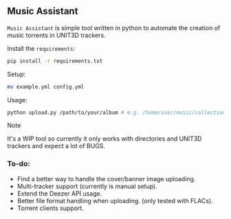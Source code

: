 ## Music Assistant
`Music Assistant` is simple tool written in python to automate the creation of music torrents in UNIT3D trackers.

Install the `requirements`:
```bash
pip install -r requirements.txt
```
Setup:
```bash
mv example.yml config.yml
```

Usage:
```bash
python upload.py /path/to/your/album # e.g. /home/user/music/collection/eminem/Kamikaze
```
> [!NOTE]
> It's a WIP tool so currently it only works with directories and UNIT3D trackers and expect a lot of BUGS.

### To-do: 
- Find a better way to handle the cover/banner image uploading.
- Multi-tracker support (currently is manual setup).
- Extend the Deezer API usage.
- Better file format handling when uploading. (only tested with FLACs).
- Torrent clients support.



